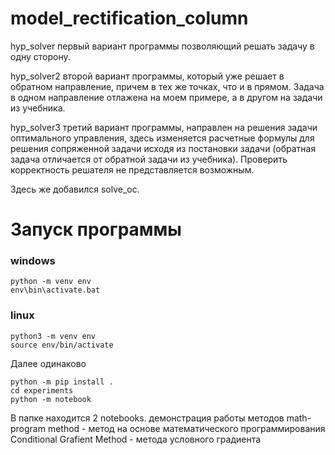 # model_rectification_column

hyp_solver
первый вариант программы позволяющий решать задачу в одну сторону.

hyp_solver2
второй вариант программы, который уже решает в обратном направление, причем в тех же точках, что и в прямом. Задача в одном направление отлажена на моем примере, а в другом на задачи из учебника.

hyp_solver3
третий вариант программы, направлен на решения задачи оптимального управления, здесь изменяется расчетные формулы для решения сопряженной задачи исходя из постановки задачи (обратная задача отличается от обратной задачи из учебника). Проверить корректность решателя не представляется возможным.

Здесь же добавился solve_oc.

# Запуск программы 
### windows
```terminal
python -m venv env
env\bin\activate.bat
```

### linux
```terminal
python3 -m venv env
source env/bin/activate
```

Далее одинаково
```terminal
python -m pip install .
cd experiments
python -m notebook
```

В папке находится 2 notebooks. 
демонстрация работы методов 
math-program method - метод на основе математического программирования
Conditional Grafient Method -  метода условного градиента
